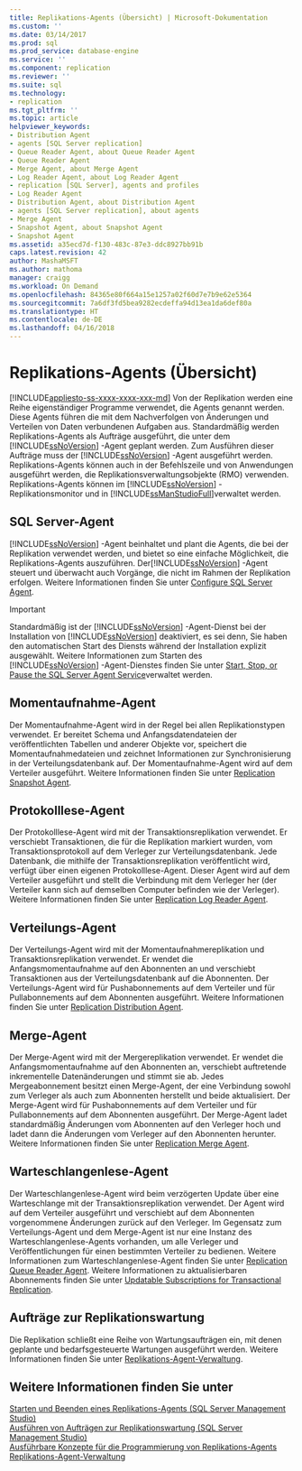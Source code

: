 ```yaml
---
title: Replikations-Agents (Übersicht) | Microsoft-Dokumentation
ms.custom: ''
ms.date: 03/14/2017
ms.prod: sql
ms.prod_service: database-engine
ms.service: ''
ms.component: replication
ms.reviewer: ''
ms.suite: sql
ms.technology:
- replication
ms.tgt_pltfrm: ''
ms.topic: article
helpviewer_keywords:
- Distribution Agent
- agents [SQL Server replication]
- Queue Reader Agent, about Queue Reader Agent
- Queue Reader Agent
- Merge Agent, about Merge Agent
- Log Reader Agent, about Log Reader Agent
- replication [SQL Server], agents and profiles
- Log Reader Agent
- Distribution Agent, about Distribution Agent
- agents [SQL Server replication], about agents
- Merge Agent
- Snapshot Agent, about Snapshot Agent
- Snapshot Agent
ms.assetid: a35ecd7d-f130-483c-87e3-ddc8927bb91b
caps.latest.revision: 42
author: MashaMSFT
ms.author: mathoma
manager: craigg
ms.workload: On Demand
ms.openlocfilehash: 84365e80f664a15e1257a02f60d7e7b9e62e5364
ms.sourcegitcommit: 7a6df3fd5bea9282ecdeffa94d13ea1da6def80a
ms.translationtype: HT
ms.contentlocale: de-DE
ms.lasthandoff: 04/16/2018
---
```

# <a name="replication-agents-overview"></a>Replikations-Agents (Übersicht)
[!INCLUDE[appliesto-ss-xxxx-xxxx-xxx-md](../../../includes/appliesto-ss-xxxx-xxxx-xxx-md.md)]
  Von der Replikation werden eine Reihe eigenständiger Programme verwendet, die Agents genannt werden. Diese Agents führen die mit dem Nachverfolgen von Änderungen und Verteilen von Daten verbundenen Aufgaben aus. Standardmäßig werden Replikations-Agents als Aufträge ausgeführt, die unter dem [!INCLUDE[ssNoVersion](../../../includes/ssnoversion-md.md)] -Agent geplant werden. Zum Ausführen dieser Aufträge muss der [!INCLUDE[ssNoVersion](../../../includes/ssnoversion-md.md)] -Agent ausgeführt werden. Replikations-Agents können auch in der Befehlszeile und von Anwendungen ausgeführt werden, die Replikationsverwaltungsobjekte (RMO) verwenden. Replikations-Agents können im [!INCLUDE[ssNoVersion](../../../includes/ssnoversion-md.md)] -Replikationsmonitor und in [!INCLUDE[ssManStudioFull](../../../includes/ssmanstudiofull-md.md)]verwaltet werden.  
  
## <a name="sql-server-agent"></a>SQL Server-Agent  
 [!INCLUDE[ssNoVersion](../../../includes/ssnoversion-md.md)] -Agent beinhaltet und plant die Agents, die bei der Replikation verwendet werden, und bietet so eine einfache Möglichkeit, die Replikations-Agents auszuführen. Der[!INCLUDE[ssNoVersion](../../../includes/ssnoversion-md.md)] -Agent steuert und überwacht auch Vorgänge, die nicht im Rahmen der Replikation erfolgen. Weitere Informationen finden Sie unter [Configure SQL Server Agent](http://msdn.microsoft.com/library/2e361a62-9e92-4fcd-80d7-d6960f127900).  
  
> [!IMPORTANT]  
>  Standardmäßig ist der [!INCLUDE[ssNoVersion](../../../includes/ssnoversion-md.md)] -Agent-Dienst bei der Installation von [!INCLUDE[ssNoVersion](../../../includes/ssnoversion-md.md)] deaktiviert, es sei denn, Sie haben den automatischen Start des Diensts während der Installation explizit ausgewählt. Weitere Informationen zum Starten des [!INCLUDE[ssNoVersion](../../../includes/ssnoversion-md.md)] -Agent-Dienstes finden Sie unter [Start, Stop, or Pause the SQL Server Agent Service](http://msdn.microsoft.com/library/c95a9759-dd30-4ab6-9ab0-087bb3bfb97c)verwaltet werden.  
  
## <a name="snapshot-agent"></a>Momentaufnahme-Agent  
 Der Momentaufnahme-Agent wird in der Regel bei allen Replikationstypen verwendet. Er bereitet Schema und Anfangsdatendateien der veröffentlichten Tabellen und anderer Objekte vor, speichert die Momentaufnahmedateien und zeichnet Informationen zur Synchronisierung in der Verteilungsdatenbank auf. Der Momentaufnahme-Agent wird auf dem Verteiler ausgeführt. Weitere Informationen finden Sie unter [Replication Snapshot Agent](../../../relational-databases/replication/agents/replication-snapshot-agent.md).  
  
## <a name="log-reader-agent"></a>Protokolllese-Agent  
 Der Protokolllese-Agent wird mit der Transaktionsreplikation verwendet. Er verschiebt Transaktionen, die für die Replikation markiert wurden, vom Transaktionsprotokoll auf dem Verleger zur Verteilungsdatenbank. Jede Datenbank, die mithilfe der Transaktionsreplikation veröffentlicht wird, verfügt über einen eigenen Protokolllese-Agent. Dieser Agent wird auf dem Verteiler ausgeführt und stellt die Verbindung mit dem Verleger her (der Verteiler kann sich auf demselben Computer befinden wie der Verleger). Weitere Informationen finden Sie unter [Replication Log Reader Agent](../../../relational-databases/replication/agents/replication-log-reader-agent.md).  
  
## <a name="distribution-agent"></a>Verteilungs-Agent  
 Der Verteilungs-Agent wird mit der Momentaufnahmereplikation und Transaktionsreplikation verwendet. Er wendet die Anfangsmomentaufnahme auf den Abonnenten an und verschiebt Transaktionen aus der Verteilungsdatenbank auf die Abonnenten. Der Verteilungs-Agent wird für Pushabonnements auf dem Verteiler und für Pullabonnements auf dem Abonnenten ausgeführt. Weitere Informationen finden Sie unter [Replication Distribution Agent](../../../relational-databases/replication/agents/replication-distribution-agent.md).  
  
## <a name="merge-agent"></a>Merge-Agent  
 Der Merge-Agent wird mit der Mergereplikation verwendet. Er wendet die Anfangsmomentaufnahme auf den Abonnenten an, verschiebt auftretende inkrementelle Datenänderungen und stimmt sie ab. Jedes Mergeabonnement besitzt einen Merge-Agent, der eine Verbindung sowohl zum Verleger als auch zum Abonnenten herstellt und beide aktualisiert. Der Merge-Agent wird für Pushabonnements auf dem Verteiler und für Pullabonnements auf dem Abonnenten ausgeführt. Der Merge-Agent ladet standardmäßig Änderungen vom Abonnenten auf den Verleger hoch und ladet dann die Änderungen vom Verleger auf den Abonnenten herunter. Weitere Informationen finden Sie unter [Replication Merge Agent](../../../relational-databases/replication/agents/replication-merge-agent.md).  
  
## <a name="queue-reader-agent"></a>Warteschlangenlese-Agent  
 Der Warteschlangenlese-Agent wird beim verzögerten Update über eine Warteschlange mit der Transaktionsreplikation verwendet. Der Agent wird auf dem Verteiler ausgeführt und verschiebt auf dem Abonnenten vorgenommene Änderungen zurück auf den Verleger. Im Gegensatz zum Verteilungs-Agent und dem Merge-Agent ist nur eine Instanz des Warteschlangenlese-Agents vorhanden, um alle Verleger und Veröffentlichungen für einen bestimmten Verteiler zu bedienen. Weitere Informationen zum Warteschlangenlese-Agent finden Sie unter [Replication Queue Reader Agent](../../../relational-databases/replication/agents/replication-queue-reader-agent.md). Weitere Informationen zu aktualisierbaren Abonnements finden Sie unter [Updatable Subscriptions for Transactional Replication](../../../relational-databases/replication/transactional/updatable-subscriptions-for-transactional-replication.md).  
  
## <a name="replication-maintenance-jobs"></a>Aufträge zur Replikationswartung  
 Die Replikation schließt eine Reihe von Wartungsaufträgen ein, mit denen geplante und bedarfsgesteuerte Wartungen ausgeführt werden. Weitere Informationen finden Sie unter [Replikations-Agent-Verwaltung](../../../relational-databases/replication/agents/replication-agent-administration.md).  
  
## <a name="see-also"></a>Weitere Informationen finden Sie unter  
 [Starten und Beenden eines Replikations-Agents &#40;SQL Server Management Studio&#41;](../../../relational-databases/replication/agents/start-and-stop-a-replication-agent-sql-server-management-studio.md)   
 [Ausführen von Aufträgen zur Replikationswartung &#40;SQL Server Management Studio&#41;](../../../relational-databases/replication/administration/run-replication-maintenance-jobs-sql-server-management-studio.md)   
 [Ausführbare Konzepte für die Programmierung von Replikations-Agents](../../../relational-databases/replication/concepts/replication-agent-executables-concepts.md)   
 [Replikations-Agent-Verwaltung](../../../relational-databases/replication/agents/replication-agent-administration.md)  
  
  
